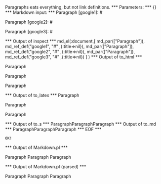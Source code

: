 Paragraphs eats everything, but not link definitions.
*** Parameters: ***
{}
*** Markdown input: ***
Paragraph
[google1]: #

Paragraph
 [google2]: #

Paragraph
  [google3]: #

*** Output of inspect ***
md_el(:document,[
	md_par(["Paragraph"]),
	 md_ref_def("google1", "#" ,{:title=>nil}),
	 md_par(["Paragraph"]),
	 md_ref_def("google2", "#" ,{:title=>nil}),
	 md_par(["Paragraph"]),
	 md_ref_def("google3", "#" ,{:title=>nil})
] )
*** Output of to_html ***
<p>Paragraph</p
    ><p>Paragraph</p
    ><p>Paragraph</p
  >
*** Output of to_latex ***
Paragraph

Paragraph

Paragraph


*** Output of to_s ***
ParagraphParagraphParagraph
*** Output of to_md ***
ParagraphParagraphParagraph
*** EOF ***



	OK!



*** Output of Markdown.pl ***
<p>Paragraph
Paragraph
Paragraph</p>

*** Output of Markdown.pl (parsed) ***
<p>Paragraph
Paragraph
Paragraph</p
  >